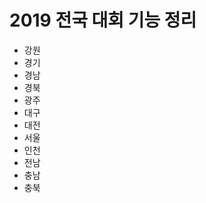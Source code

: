 2019 전국 대회 기능 정리
======================

* 강원
* 경기
* 경남
* 경북
* 광주
* 대구
* 대전
* 서울
* 인천
* 전남
* 충남
* 충북